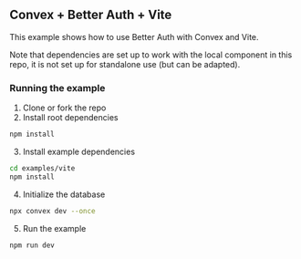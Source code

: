 ## Convex + Better Auth + Vite

This example shows how to use Better Auth with Convex and Vite.

Note that dependencies are set up to work with the local component in this repo,
it is not set up for standalone use (but can be adapted).

### Running the example

1. Clone or fork the repo
2. Install root dependencies

```bash
npm install
```

3. Install example dependencies

```bash
cd examples/vite
npm install
```

4. Initialize the database

```bash
npx convex dev --once
```

5. Run the example

```bash
npm run dev
```
